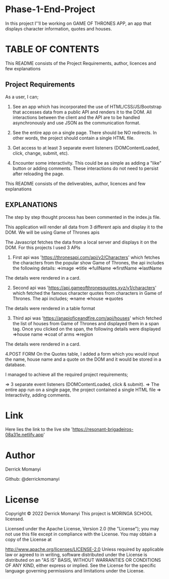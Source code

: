 # Phase-1-End-Project
In this project I''ll be working on GAME OF THRONES APP, an app that displays character information, quotes and houses.
# TABLE OF CONTENTS

This README consists of the Project Requirements, author, licences and few explanations

## Project Requirements

As a user, I can;
1. See an app which has incorporated the use of HTML/CSS/JS/Bootstrap that accesses data from a public API and renders it to the DOM. All interactions between the client and the API are to be handled asynchronously and use JSON as the communication format.

2. See the entire app on a single page. There should be NO redirects. In other words, the project should contain a single HTML file.

3. Get access to at least 3 separate event listeners (DOMContentLoaded, click, change, submit, etc).

4. Encounter some interactivity. This could be as simple as adding a "like" button or adding comments. These interactions do not need to persist after reloading the page.

This README consists of the deliverables, author, licences and few explanations




## EXPLANATIONS

The step by step thought process has been commented in the index.js file.

This application will render all data from 3 different apis and display it to the DOM. We will be using Game of Thrones apis

The Javascript fetches the data from a local server and displays it on the DOM. For this projects I used 3 APIs
1. First api was 'https://thronesapi.com/api/v2/Characters' which fetches the characters from the popular show Game of Thrones, the api includes the following details:
 =>image
 =>title
 =>fullName
 =>firstName 
 =>lastName

 The details were rendered in a card.

 2. Second api was 'https://api.gameofthronesquotes.xyz/v1/characters' which fetched the famous character quotes from characters in Game of Thrones. The api includes;
 =>name
 =>house
 =>quotes

 The details were rendered in a table format

 3. Third api was 'https://anapioficeandfire.com/api/houses' which fetched the list of houses from Game of Thrones and displayed them in a span tag. Once you clicked on the span, the following details were displayed
 =>house name
 =>coat of arms
 =>region 

 The details were rendered in a card.

 4.POST FORM
 On the Quotes table, I added a form which you would input the name, house name and a quote on the DOM and it would be stored in a database. 

 I managed to achieve all the required project requirements;

   => 3 separate event listeners (DOMContentLoaded, click & submit).
   => The entire app run on a single page, the project contained a single HTML file
   => Interactivity, adding comments.

# Link
Here lies the link to the live site 'https://resonant-brigadeiros-08a31e.netlify.app'

# Author
 Derrick Momanyi

Github: @derrickmomanyi

# License 
Copyright © 2022 Derrick Momanyi This project is MORINGA SCHOOL licensed.

Licensed under the Apache License, Version 2.0 (the "License"); you may not use this file except in compliance with the License. You may obtain a copy of the License at

http://www.apache.org/licenses/LICENSE-2.0 Unless required by applicable law or agreed to in writing, software distributed under the License is distributed on an "AS IS" BASIS, WITHOUT WARRANTIES OR CONDITIONS OF ANY KIND, either express or implied. See the License for the specific language governing permissions and limitations under the License.